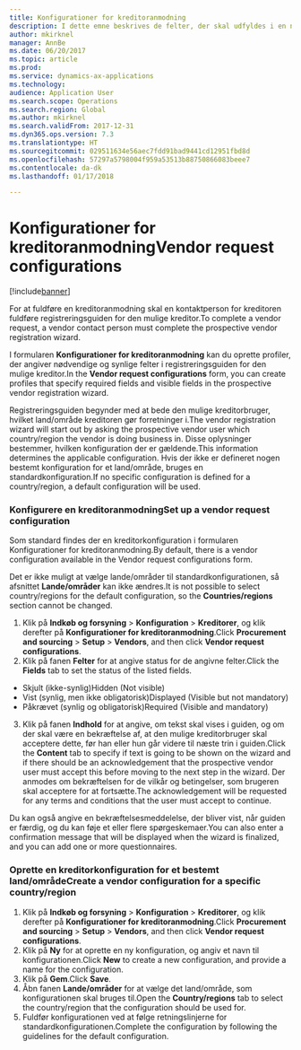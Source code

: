 ```yaml
---
title: Konfigurationer for kreditoranmodning
description: I dette emne beskrives de felter, der skal udfyldes i en ny kreditoranmodning.
author: mkirknel
manager: AnnBe
ms.date: 06/20/2017
ms.topic: article
ms.prod: 
ms.service: dynamics-ax-applications
ms.technology: 
audience: Application User
ms.search.scope: Operations
ms.search.region: Global
ms.author: mkirknel
ms.search.validFrom: 2017-12-31
ms.dyn365.ops.version: 7.3
ms.translationtype: HT
ms.sourcegitcommit: 029511634e56aec7fdd91bad9441cd12951fbd8d
ms.openlocfilehash: 57297a5798004f959a53513b88750866083beee7
ms.contentlocale: da-dk
ms.lasthandoff: 01/17/2018

---
```


# <a name="vendor-request-configurations"></a><span data-ttu-id="c52f6-103">Konfigurationer for kreditoranmodning</span><span class="sxs-lookup"><span data-stu-id="c52f6-103">Vendor request configurations</span></span>
[!include[banner](../includes/banner.md)]

<span data-ttu-id="c52f6-104">For at fuldføre en kreditoranmodning skal en kontaktperson for kreditoren fuldføre registreringsguiden for den mulige kreditor.</span><span class="sxs-lookup"><span data-stu-id="c52f6-104">To complete a vendor request, a vendor contact person must complete the prospective vendor registration wizard.</span></span>

<span data-ttu-id="c52f6-105">I formularen **Konfigurationer for kreditoranmodning** kan du oprette profiler, der angiver nødvendige og synlige felter i registreringsguiden for den mulige kreditor.</span><span class="sxs-lookup"><span data-stu-id="c52f6-105">In the **Vendor request configurations** form, you can create profiles that specify required fields and visible fields in the prospective vendor registration wizard.</span></span>

<span data-ttu-id="c52f6-106">Registreringsguiden begynder med at bede den mulige kreditorbruger, hvilket land/område kreditoren gør forretninger i.</span><span class="sxs-lookup"><span data-stu-id="c52f6-106">The vendor registration wizard will start out by asking the prospective vendor user which country/region the vendor is doing business in.</span></span> <span data-ttu-id="c52f6-107">Disse oplysninger bestemmer, hvilken konfiguration der er gældende.</span><span class="sxs-lookup"><span data-stu-id="c52f6-107">This information determines the applicable configuration.</span></span> <span data-ttu-id="c52f6-108">Hvis der ikke er defineret nogen bestemt konfiguration for et land/område, bruges en standardkonfiguration.</span><span class="sxs-lookup"><span data-stu-id="c52f6-108">If no specific configuration is defined for a country/region, a default configuration will be used.</span></span>

### <a name="set-up-a-vendor-request-configuration"></a><span data-ttu-id="c52f6-109">Konfigurere en kreditoranmodning</span><span class="sxs-lookup"><span data-stu-id="c52f6-109">Set up a vendor request configuration</span></span>

<span data-ttu-id="c52f6-110">Som standard findes der en kreditorkonfiguration i formularen Konfigurationer for kreditoranmodning.</span><span class="sxs-lookup"><span data-stu-id="c52f6-110">By default, there is a vendor configuration available in the Vendor request configurations form.</span></span>

<span data-ttu-id="c52f6-111">Det er ikke muligt at vælge lande/områder til standardkonfigurationen, så afsnittet **Lande/områder** kan ikke ændres.</span><span class="sxs-lookup"><span data-stu-id="c52f6-111">It is not possible to select country/regions for the default configuration, so the **Countries/regions** section cannot be changed.</span></span>

1.  <span data-ttu-id="c52f6-112">Klik på **Indkøb og forsyning** > **Konfiguration** > **Kreditorer**, og klik derefter på **Konfigurationer for kreditoranmodning**.</span><span class="sxs-lookup"><span data-stu-id="c52f6-112">Click **Procurement and sourcing** > **Setup** > **Vendors**, and then click **Vendor request configurations**.</span></span>
2.  <span data-ttu-id="c52f6-113">Klik på fanen **Felter** for at angive status for de angivne felter.</span><span class="sxs-lookup"><span data-stu-id="c52f6-113">Click the **Fields** tab to set the status of the listed fields.</span></span>
-   <span data-ttu-id="c52f6-114">Skjult (ikke-synlig)</span><span class="sxs-lookup"><span data-stu-id="c52f6-114">Hidden (Not visible)</span></span>
-   <span data-ttu-id="c52f6-115">Vist (synlig, men ikke obligatorisk)</span><span class="sxs-lookup"><span data-stu-id="c52f6-115">Displayed (Visible but not mandatory)</span></span>
-   <span data-ttu-id="c52f6-116">Påkrævet (synlig og obligatorisk)</span><span class="sxs-lookup"><span data-stu-id="c52f6-116">Required (Visible and mandatory)</span></span>
3.  <span data-ttu-id="c52f6-117">Klik på fanen **Indhold** for at angive, om tekst skal vises i guiden, og om der skal være en bekræftelse af, at den mulige kreditorbruger skal acceptere dette, før han eller hun går videre til næste trin i guiden.</span><span class="sxs-lookup"><span data-stu-id="c52f6-117">Click the **Content** tab to specify if text is going to be shown on the wizard and if there should be an acknowledgement that the prospective vendor user must accept this before moving to the next step in the wizard.</span></span> <span data-ttu-id="c52f6-118">Der anmodes om bekræftelsen for de vilkår og betingelser, som brugeren skal acceptere for at fortsætte.</span><span class="sxs-lookup"><span data-stu-id="c52f6-118">The acknowledgement will be requested for any terms and conditions that the user must accept to continue.</span></span>

<span data-ttu-id="c52f6-119">Du kan også angive en bekræftelsesmeddelelse, der bliver vist, når guiden er færdig, og du kan føje et eller flere spørgeskemaer.</span><span class="sxs-lookup"><span data-stu-id="c52f6-119">You can also enter a confirmation message that will be displayed when the wizard is finalized, and you can add one or more questionnaires.</span></span>

### <a name="create-a-vendor-configuration-for-a-specific-countryregion"></a><span data-ttu-id="c52f6-120">Oprette en kreditorkonfiguration for et bestemt land/område</span><span class="sxs-lookup"><span data-stu-id="c52f6-120">Create a vendor configuration for a specific country/region</span></span>
1.  <span data-ttu-id="c52f6-121">Klik på **Indkøb og forsyning** > **Konfiguration** > **Kreditorer**, og klik derefter på **Konfigurationer for kreditoranmodning**.</span><span class="sxs-lookup"><span data-stu-id="c52f6-121">Click **Procurement and sourcing** > **Setup** > **Vendors**, and then click **Vendor request configurations**.</span></span>
2.  <span data-ttu-id="c52f6-122">Klik på **Ny** for at oprette en ny konfiguration, og angiv et navn til konfigurationen.</span><span class="sxs-lookup"><span data-stu-id="c52f6-122">Click **New** to create a new configuration, and provide a name for the configuration.</span></span>
3.  <span data-ttu-id="c52f6-123">Klik på **Gem**.</span><span class="sxs-lookup"><span data-stu-id="c52f6-123">Click **Save**.</span></span>
4.  <span data-ttu-id="c52f6-124">Åbn fanen **Lande/områder** for at vælge det land/område, som konfigurationen skal bruges til.</span><span class="sxs-lookup"><span data-stu-id="c52f6-124">Open the **Country/regions** tab to select the country/region that the configuration should be used for.</span></span>
5.  <span data-ttu-id="c52f6-125">Fuldfør konfigurationen ved at følge retningslinjerne for standardkonfigurationen.</span><span class="sxs-lookup"><span data-stu-id="c52f6-125">Complete the configuration by following the guidelines for the default configuration.</span></span>


